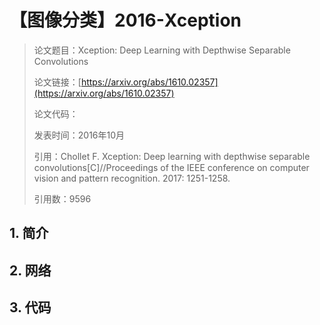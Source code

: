 # 【图像分类】2016-Xception

> 论文题目：Xception: Deep Learning with Depthwise Separable Convolutions
>
> 论文链接：[https://arxiv.org/abs/1610.02357](https://arxiv.org/abs/1610.02357)
>
> 论文代码：
>
> 发表时间：2016年10月
>
> 引用：Chollet F. Xception: Deep learning with depthwise separable convolutions[C]//Proceedings of the IEEE conference on computer vision and pattern recognition. 2017: 1251-1258.
>
> 引用数：9596



## 1. 简介





## 2. 网络





## 3. 代码







